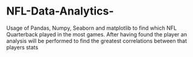 # NFL-Data-Analytics-
Usage of Pandas, Numpy, Seaborn and matplotlib to find which NFL Quarterback played in the most games. After having found the player an analysis will be performed to find the greatest correlations between that players stats 

